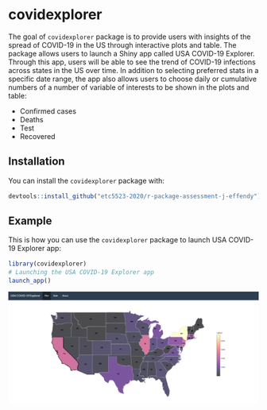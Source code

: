 
# covidexplorer
<!-- badges: start -->
<!-- badges: end -->

The goal of `covidexplorer` package is to provide users with insights of the spread of COVID-19 in the US through interactive plots and table. The package allows users to launch a Shiny app called USA COVID-19 Explorer. Through this app, users will be able to see the trend of COVID-19 infections across states in the US over time. In addition to selecting preferred stats in a specific date range, the app also allows users to choose daily or cumulative numbers of a number of variable of interests to be shown in the plots and table:

* Confirmed cases
* Deaths
* Test
* Recovered

## Installation

You can install the `covidexplorer` package with:

``` r
devtools::install_github("etc5523-2020/r-package-assessment-j-effendy")
```

## Example

This is how you can use the `covidexplorer` package to launch USA COVID-19 Explorer app:

``` r
library(covidexplorer)
# Launching the USA COVID-19 Explorer app
launch_app()
```

![](man/figures/map.PNG)